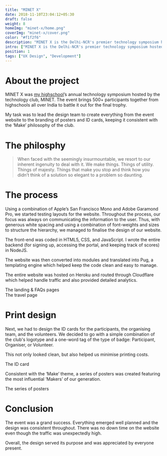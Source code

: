 ```yaml
---
title: "MINET X"
date: 2018-11-10T23:04:12+05:30
draft: false
weight: 8
homeImg: "minet-x/home.png"
coverImg: "minet-x/cover.png"
color: "#f1f2f6"
description: "MINET X is the Delhi-NCR's premier technology symposium hosted by the technology club of The Mother's International School, MINET."
intro: ["MINET X is the Delhi-NCR's premier technology symposium hosted by the technology club of The Mother's International School, MINET.", "I served as the president of the club from 2016 to 2018 and played a key role in design, development, and overall logistics of the same."]
position: 1
tags: ["UX Design", "Development"]
---
```


# About the project
MINET X was [my highschool](https://en.wikipedia.org/wiki/The_Mother%27s_International_School,_New_Delhi)’s annual technology symposium hosted by the technology club, MINET. The event brings 500+ participants together from highschools all over India to battle it out for the final trophy.

My task was to lead the design team to create everything from the event website to the branding of posters and ID cards, keeping it consistent with the ‘Make’ philosophy of the club.

# The philosphy

> When faced with the seemingly insurmountable, we resort to our inherent ingenuity to deal with it. We make things. Things of utility. Things of majesty. Things that make you stop and think how you didn’t think of a solution so elegant to a problem so daunting.

# The process

Using a combination of Apple’s San Francisco Mono and Adobe Garamond Pro, we started testing layouts for the website. Throughout the process, our focus was always on communicating the information to the user. Thus, with generous white spacing and using a combination of font-weights and sizes to structure the hierarchy, we managed to finalise the design of our website.

The front-end was coded in HTML5, CSS, and JavaScript. I wrote the entire backend (for signing up, accessing the portal, and keeping track of scores) in NodeJS.

The website was then converted into modules and translated into Pug, a templating engine which helped keep the code clean and easy to manage.

The entire website was hosted on Heroku and routed through Cloudflare which helped handle traffic and also provided detailed analytics.

<div class="centered image-container large">
    <div class="row">
        <div class="img-col col-xs-12 col-md-12">
            <img src="/img/minet-x/1.png" alt="">
        </div>
    </div>
    <span class="image-caption">The landing & FAQs pages</span>
</div>

<div class="centered image-container large">
    <div class="row">
        <div class="img-col col-xs-12 col-md-12">
            <img src="/img/minet-x/2.png" alt="">
        </div>
    </div>
    <span class="image-caption">The travel page</span>
</div>

# Print design

Next, we had to design the ID cards for the participants, the organising team, and the volunteers. We decided to go with a simple combination of the club's logotype and a one-word tag of the type of badge: Participant, Organiser, or Volunteer.

This not only looked clean, but also helped us minimise printing costs.

<div class="centered image-container">
    <div class="row">
        <div class="img-col col-xs-12 col-md-12">
            <img src="/img/minet-x/3.png" alt="">
        </div>
    </div>
    <span class="image-caption">The ID card</span>
</div>

Consistent with the ‘Make’ theme, a series of posters was created featuring the most influential ‘Makers’ of our generation.

<div class="centered image-container large">
    <div class="row">
        <div class="img-col col-xs-12 col-md-12">
            <img src="/img/minet-x/4.png" alt="">
        </div>
    </div>
    <span class="image-caption">The series of posters</span>
</div>

# Conclusion

The event was a grand success. Everything emerged well planned and the design was consistent throughout. There was no down time on the website even though the traffic was unexpectedly high.

Overall, the design served its purpose and was appreciated by everyone present.




